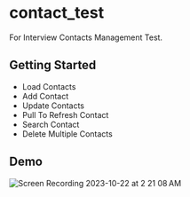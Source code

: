 # contact_test

For Interview Contacts Management Test.

## Getting Started
- Load Contacts
- Add Contact
- Update Contacts
- Pull To Refresh Contact
- Search Contact
- Delete Multiple Contacts

## Demo
![Screen Recording 2023-10-22 at 2 21 08 AM](https://github.com/aabidsayeed1/flutter_contact_test/assets/37657822/378a5ac7-ef28-4585-a581-b10306d05c70)

